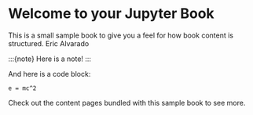 # Welcome to your Jupyter Book

This is a small sample book to give you a feel for how book content is
structured.
Eric Alvarado

:::{note}
Here is a note!
:::

And here is a code block:

```
e = mc^2
```

Check out the content pages bundled with this sample book to see more.
